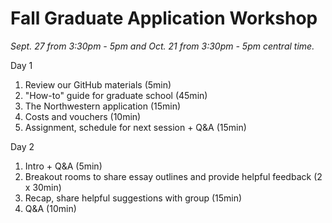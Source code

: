# Fall Graduate Application Workshop

*Sept. 27 from 3:30pm - 5pm and Oct. 21 from 3:30pm - 5pm central time.*

Day 1
1.  Review our GitHub materials (5min)
2.	"How-to" guide for graduate school (45min)
3.	The Northwestern application (15min)
4.	Costs and vouchers (10min)
5.	Assignment, schedule for next session + Q&A (15min)

Day 2
1.  Intro + Q&A (5min)
2.	Breakout rooms to share essay outlines and provide helpful feedback (2 x 30min)
3.	Recap, share helpful suggestions with group (15min)
4.	Q&A (10min)
